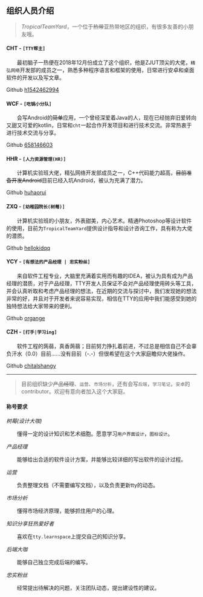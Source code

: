 ﻿## 组织人员介绍

> *TropicalTeamYard*，一个位于~~热带~~亚热带地区的组织，有很多友善的小朋友哦。

#### **CHT** - `[TTY帮主]`

&emsp;&emsp;最初脑子一热便在2018年12月份成立了这个组织，他是ZJUT顶尖的大佬，`精弘网络`开发部的成员之一，熟悉多种程序语言和框架的使用，日常进行安卓和桌面软件的开发以及写文章。

Github [h1542462994](https://github.com/h1542462994)

#### **WCF** - `[吃锅小分队]`

&emsp;&emsp;会写Android的~~简单~~应用，一个曾经深爱着Java的人，现在已经抛弃旧爱转向又甜又可爱的kotlin，日常和`cht`一起合作开发项目和进行技术交流。非常热衷于进行技术交流与分享。

Github [658146603](https://github.com/658146603)

#### **HHR** - `[人力资源管理(HR)]`

&emsp;&emsp;计算机实验班大佬，精弘网络开发部成员之一，C++代码能力超高，~~目前准备开发Android~~目前已经入坑Android，被认为充满了潜力。

Github [huhaorui](https://github.com/huhaorui)

#### **ZXQ** - `[幼稚园院长(树莓)]`

&emsp;&emsp;计算机实验班的小朋友，外表甜美，内心艺术。精通Photoshop等设计软件的使用，目前为`TropicalTeamYard`提供设计指导和设计咨询工作，具有称为大佬的潜质。

Github [hellokidqq](https://github.com/hellokidqq)

#### **YCY** - `[有想法的产品经理 | 忠实粉丝]`

&emsp;&emsp;来自软件工程专业，大脑里充满着实用而有趣的IDEA，被认为具有成为产品经理的潜质，对于产品经理，TTY开发人员保证不会对产品经理使用砖头等工具，并会认真听取和考虑产品经理的想法，在近期的交流与探讨中，我们发现她的想法非常的好，并且对于开发者来说容易实现，相信在TTY的应用中我们能感受到她的独特想法给大家带来的便利。

Github [organge](https://github.com/organge)

#### **CZH** - `[打手|学习ing]`

&emsp;&emsp;软件工程的蒟蒻，真香蒟蒻；目前努力挣扎着前进，不过总是相信自己不会辜负汗水（0.0）目前......没有目前（-.-）但很希望在这个大家庭瞻仰大佬操作。

Github [chitalshangy](https://github.com/chitalshangy)

*****

> 目前组织缺少~~产品经理~~、`运营`、`市场分析`，还有会写`后端`，`学习笔记`，`安卓`的contributor。欢迎有意向者加入这个大家庭。

#### 称号要求

*树莓(设计大咖)*

&emsp;&emsp;懂得一定的设计知识和艺术细胞。愿意学习`用户界面设计`，`图标设计`。

*产品经理*

&emsp;&emsp;能够给出合适的软件设计方案，并能够比较详细的写出软件的设计过程。

*运营*

&emsp;&emsp;负责整理文档（不需要编写文档），以及负责更新tty的动态。

*市场分析*

&emsp;&emsp;懂得市场经济原理，能够抓住用户的心理。

*知识分享狂热爱好者*

&emsp;&emsp;喜欢在`tty.learnspace`上提交自己的知识分享。

*后端大咖*

&emsp;&emsp;能够自己独立完成后端的编写。

*忠实粉丝*

&emsp;&emsp;经常提出待解决的问题，关注团队动态，提出建设性的建议。
